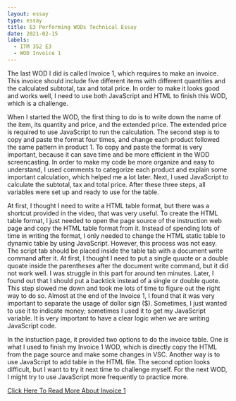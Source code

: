 ```yaml
---
layout: essay
type: essay
title: E3 Performing WODs Technical Essay
date: 2021-02-15
labels:
  - ITM 352 E3
  - WOD Invoice 1
---
```


The last WOD I did is called Invoice 1, which requires to make an invoice. This invoice should include five different items with different quantities and the calculated subtotal, tax and total price. In order to make it looks good and works well, I need to use both JavaScript and HTML to finish this WOD, which is a challenge.

When I started the WOD, the first thing to do is to write down the name of the item, its quantity and price, and the extended price. The extended price is required to use JavaScript to run the calculation. The second step is to copy and paste the format four times, and change each product followed the same pattern in product 1. To copy and paste the format is very important, because it can save time and be more efficient in the WOD screencasting. In order to make my code be more organize and easy to understand, I used comments to categorize each product and explain some important calculation, which helped me a lot later. Next, I used JavaScript to calculate the subtotal, tax and total price. After these three steps, all variables were set up and ready to use for the table. 

At first, I thought I need to write a HTML table format, but there was a shortcut provided in the video, that was very useful. To create the HTML table format, I just needed to open the page source of the instruction web page and copy the HTML table format from it. Instead of spending lots of time in writing the format, I only needed to change the HTML static table to dynamic table by using JavaScript. However, this process was not easy. The script tab should be placed inside the table tab with a document write command after it. At first, I thought I need to put a single quuote or a double quoate inside the parentheses after the document write command, but it did not work well. I was struggle in this part for around ten minutes. Later, I found out that I should put a backtick instead of a single or double quote. This step slowed me down and took me lots of time to figure out the right way to do so. Almost at the end of the Invoice 1, I found that it was very important to separate the usage of dollor sign ($). Sometimes, I just wanted to use it to indicate money; sometimes I used it to get my JavaScript variable. It is very important to have a clear logic when we are writing JavaScript code. 

In the instuction page, it provided two options to do the invoice table. One is what I used to finish my Invoice 1 WOD, which is directly copy the HTML from the page source and make some changes in VSC. Another way is to use JavaScript to add table in the HTML file. The second option looks difficult, but I want to try it next time to challenge myself. For the next WOD, I might try to use JavaScript more frequently to practice more.

<a href="https://dport96.github.io/ITM352/morea/060.expressions-operators/experience-preparing-for-WOD.html">Click Here To Read More About Invoice 1</a>

